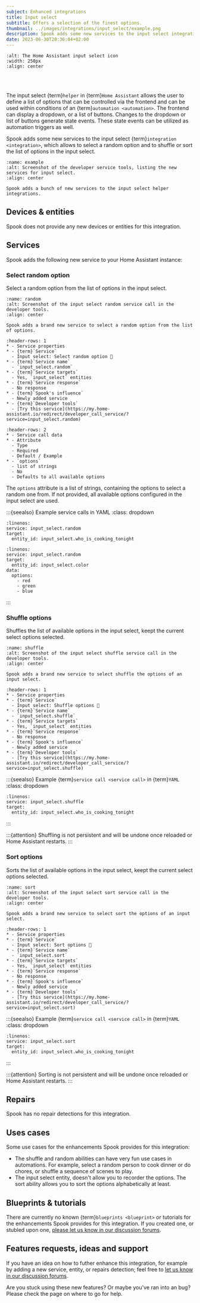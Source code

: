 ```yaml
---
subject: Enhanced integrations
title: Input select
subtitle: Offers a selection of the finest options.
thumbnail: ../images/integrations/input_select/example.png
description: Spook adds some new services to the input select integration, which allows to select a random option and to shuffle or sort the list of options in the input select.
date: 2023-06-30T20:36:04+02:00
---
```


```{image} https://brands.home-assistant.io/input_select/logo.png
:alt: The Home Assistant input select icon
:width: 250px
:align: center
```

<br><br>

The input select {term}`helper` in {term}`Home Assistant` allows the user to define a list of options that can be controlled via the frontend and can be used within conditions of an {term}`automation <automation>`. The frontend can display a dropdown, or a list of buttons. Changes to the dropdown or list of buttons generate state events. These state events can be utilized as automation triggers as well.

Spook adds some new services to the input select {term}`integration <integration>`, which allows to select a random option and to shuffle or sort the list of options in the input select.

```{figure} ../images/integrations/input_select/example.png
:name: example
:alt: Screenshot of the developer service tools, listing the new services for input select.
:align: center

Spook adds a bunch of new services to the input select helper integrations.
```

## Devices & entities

Spook does not provide any new devices or entities for this integration.

## Services

Spook adds the following new service to your Home Assistant instance:

### Select random option

Select a random option from the list of options in the input select.

```{figure} ../images/integrations/input_select/random.png
:name: random
:alt: Screenshot of the input select random service call in the developer tools.
:align: center

Spook adds a brand new service to select a random option from the list of options.
```

```{list-table}
:header-rows: 1
* - Service properties
* - {term}`Service`
  - Input select: Select random option 👻
* - {term}`Service name`
  - `input_select.random`
* - {term}`Service targets`
  - Yes, `input_select` entities
* - {term}`Service response`
  - No response
* - {term}`Spook's influence`
  - Newly added service
* - {term}`Developer tools`
  - [Try this service](https://my.home-assistant.io/redirect/developer_call_service/?service=input_select.random)
```

```{list-table}
:header-rows: 2
* - Service call data
* - Attribute
  - Type
  - Required
  - Default / Example
* - `options`
  - list of strings
  - No
  - Defaults to all available options
```

The `options` attribute is a list of strings, containing the options to select a random one from. If not provided, all available options configured in the input select are used.

:::{seealso} Example service calls in YAML
:class: dropdown

```{code-block} yaml
:linenos:
service: input_select.random
target:
  entity_id: input_select.who_is_cooking_tonight
```

```{code-block} yaml
:linenos:
service: input_select.random
target:
  entity_id: input_select.color
data:
  options:
    - red
    - green
    - blue
```

:::

### Shuffle options

Shuffles the list of available options in the input select, keept the current
select options selected.

```{figure} ../images/integrations/input_select/shuffle.png
:name: shuffle
:alt: Screenshot of the input select shuffle service call in the developer tools.
:align: center

Spook adds a brand new service to select shuffle the options of an input select.
```

```{list-table}
:header-rows: 1
* - Service properties
* - {term}`Service`
  - Input select: Shuffle options 👻
* - {term}`Service name`
  - `input_select.shuffle`
* - {term}`Service targets`
  - Yes, `input_select` entities
* - {term}`Service response`
  - No response
* - {term}`Spook's influence`
  - Newly added service
* - {term}`Developer tools`
  - [Try this service](https://my.home-assistant.io/redirect/developer_call_service/?service=input_select.shuffle)
```

:::{seealso} Example {term}`service call <service call>` in {term}`YAML`
:class: dropdown

```{code-block} yaml
:linenos:
service: input_select.shuffle
target:
  entity_id: input_select.who_is_cooking_tonight
```

:::

:::{attention}
Shuffling is not persistent and will be undone once reloaded or Home Assistant restarts.
:::

### Sort options

Sorts the list of available options in the input select, keept the current
select options selected.

```{figure} ../images/integrations/input_select/sort.png
:name: sort
:alt: Screenshot of the input select sort service call in the developer tools.
:align: center

Spook adds a brand new service to select sort the options of an input select.
```

```{list-table}
:header-rows: 1
* - Service properties
* - {term}`Service`
  - Input select: Sort options 👻
* - {term}`Service name`
  - `input_select.sort`
* - {term}`Service targets`
  - Yes, `input_select` entities
* - {term}`Service response`
  - No response
* - {term}`Spook's influence`
  - Newly added service
* - {term}`Developer tools`
  - [Try this service](https://my.home-assistant.io/redirect/developer_call_service/?service=input_select.sort)
```

:::{seealso} Example {term}`service call <service call>` in {term}`YAML`
:class: dropdown

```{code-block} yaml
:linenos:
service: input_select.sort
target:
  entity_id: input_select.who_is_cooking_tonight
```

:::

:::{attention}
Sorting is not persistent and will be undone once reloaded or Home Assistant restarts.
:::

## Repairs

Spook has no repair detections for this integration.

## Uses cases

Some use cases for the enhancements Spook provides for this integration:

- The shuffle and random abilities can have very fun use cases in automations. For example, select a random person to cook dinner or do chores, or shuffle a sequence of scenes to play.
- The input select entity, doesn't allow you to recorder the options. The sort ability allows you to sort the options alphabetically at least.

## Blueprints & tutorials

There are currently no known {term}`blueprints <blueprint>` or tutorials for the enhancements Spook provides for this integration. If you created one, or stubled upon one, [please let us know in our discussion forums](https://github.com/frenck/spook/discussions).

## Features requests, ideas and support

If you have an idea on how to futher enhance this integration, for example by adding a new service, entity, or repairs detection; feel free to [let us know in our discussion forums](https://github.com/frenck/spook/discussions).

Are you stuck using these new features? Or maybe you've ran into an bug? Please check the [](../support) page on where to go for help.
